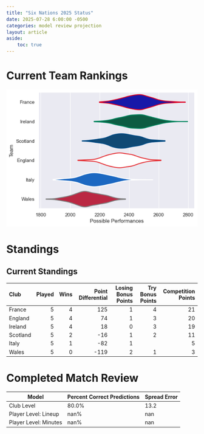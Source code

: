```yaml
---  
title: "Six Nations 2025 Status"  
date: 2025-07-28 6:00:00 -0500  
categories: model review projection  
layout: article  
aside:  
    toc: true  
---
```

# Current Team Rankings


![Club Rankings](plots/rankings_Six_Nations_2025.png)
# Standings

## Current Standings


| Club     |   Played |   Wins |   Point Differential |   Losing Bonus Points |   Try Bonus Points |   Competition Points |
|:---------|---------:|-------:|---------------------:|----------------------:|-------------------:|---------------------:|
| France   |        5 |      4 |                  125 |                     1 |                  4 |                   21 |
| England  |        5 |      4 |                   74 |                     1 |                  3 |                   20 |
| Ireland  |        5 |      4 |                   18 |                     0 |                  3 |                   19 |
| Scotland |        5 |      2 |                  -16 |                     1 |                  2 |                   11 |
| Italy    |        5 |      1 |                  -82 |                     1 |                    |                    5 |
| Wales    |        5 |      0 |                 -119 |                     2 |                  1 |                    3 |



# Completed Match Review


| Model | Percent Correct Predictions | Spread Error |
| ------ | ------ | ------ |
| Club Level | 80.0% | 13.2 |
| Player Level: Lineup | nan% | nan |
| Player Level: Minutes | nan% | nan |

